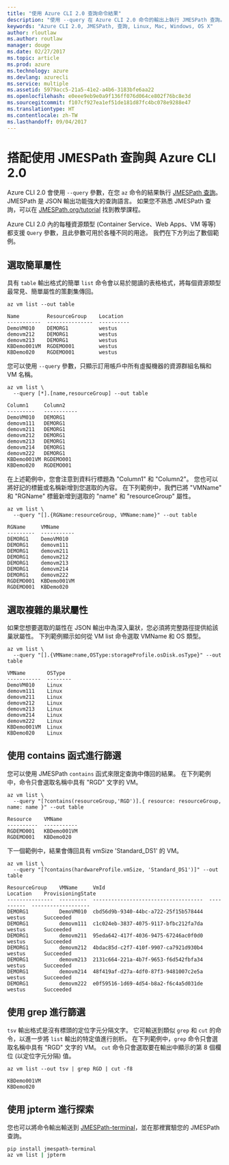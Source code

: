 ```yaml
---
title: "使用 Azure CLI 2.0 查詢命令結果"
description: "使用 --query 在 Azure CLI 2.0 命令的輸出上執行 JMESPath 查詢。"
keywords: "Azure CLI 2.0, JMESPath, 查詢, Linux, Mac, Windows, OS X"
author: rloutlaw
ms.author: routlaw
manager: douge
ms.date: 02/27/2017
ms.topic: article
ms.prod: azure
ms.technology: azure
ms.devlang: azurecli
ms.service: multiple
ms.assetid: 5979acc5-21a5-41e2-a4b6-3183bfe6aa22
ms.openlocfilehash: e0eee9eb9e0a9f136ff076d064ce802f76bc8e3d
ms.sourcegitcommit: f107cf927ea1ef51de181d87fc4bc078e9288e47
ms.translationtype: HT
ms.contentlocale: zh-TW
ms.lasthandoff: 09/04/2017
---
```

# <a name="using-jmespath-queries-with-azure-cli-20"></a>搭配使用 JMESPath 查詢與 Azure CLI 2.0

Azure CLI 2.0 會使用 `--query` 參數，在您 `az` 命令的結果執行 [JMESPath 查詢](http://jmespath.org)。 JMESPath 是 JSON 輸出功能強大的查詢語言。  如果您不熟悉 JMESPath 查詢，可以在 [JMESPath.org/tutorial](http://JMESPath.org/tutorial.html) 找到教學課程。

Azure CLI 2.0 內的每種資源類型 (Container Service、Web Apps、VM 等等) 都支援 `Query` 參數，且此參數可用於各種不同的用途。  我們在下方列出了數個範例。

## <a name="selecting-simple-properties"></a>選取簡單屬性

具有 `table` 輸出格式的簡單 `list` 命令會以易於閱讀的表格格式，將每個資源類型最常見、簡單屬性的策劃集傳回。

```azurecli-interactive
az vm list --out table
```

```
Name         ResourceGroup    Location
-----------  ---------------  ----------
DemoVM010    DEMORG1          westus
demovm212    DEMORG1          westus
demovm213    DEMORG1          westus
KBDemo001VM  RGDEMO001        westus
KBDemo020    RGDEMO001        westus
```

您可以使用 `--query` 參數，只顯示訂用帳戶中所有虛擬機器的資源群組名稱和 VM 名稱。

```azurecli-interactive
az vm list \
  --query [*].[name,resourceGroup] --out table
```

```
Column1     Column2
---------   -----------
DemoVM010   DEMORG1
demovm111   DEMORG1
demovm211   DEMORG1
demovm212   DEMORG1
demovm213   DEMORG1
demovm214   DEMORG1
demovm222   DEMORG1
KBDemo001VM RGDEMO001
KBDemo020   RGDEMO001
```

在上述範例中，您會注意到資料行標題為 "Column1" 和 "Column2"。  您也可以將好記的標籤或名稱新增到您選取的內容。  在下列範例中，我們已將 "VMName" 和 "RGName" 標籤新增到選取的 "name" 和 "resourceGroup" 屬性。


```azurecli-interactive
az vm list \
  --query "[].{RGName:resourceGroup, VMName:name}" --out table
```

```
RGName     VMName
---------  -----------
DEMORG1    DemoVM010
DEMORG1    demovm111
DEMORG1    demovm211
DEMORG1    demovm212
DEMORG1    demovm213
DEMORG1    demovm214
DEMORG1    demovm222
RGDEMO001  KBDemo001VM
RGDEMO001  KBDemo020
```

## <a name="selecting-complex-nested-properties"></a>選取複雜的巢狀屬性

如果您想要選取的屬性在 JSON 輸出中為深入巢狀，您必須將完整路徑提供給該巢狀屬性。 下列範例顯示如何從 VM list 命令選取 VMName 和 OS 類型。

```azurecli-interactive
az vm list \
  --query "[].{VMName:name,OSType:storageProfile.osDisk.osType}" --out table
```

```
VMName       OSType
-----------  --------
DemoVM010    Linux
demovm111    Linux
demovm211    Linux
demovm212    Linux
demovm213    Linux
demovm214    Linux
demovm222    Linux
KBDemo001VM  Linux
KBDemo020    Linux
```

## <a name="filter-with-the-contains-function"></a>使用 contains 函式進行篩選

您可以使用 JMESPath `contains` 函式來限定查詢中傳回的結果。
在下列範例中，命令只會選取名稱中具有 "RGD" 文字的 VM。  

```azurecli-interactive
az vm list \
  --query "[?contains(resourceGroup,'RGD')].{ resource: resourceGroup, name: name }" --out table
```

```
Resource    VMName
----------  -----------
RGDEMO001   KBDemo001VM
RGDEMO001   KBDemo020
```

下一個範例中，結果會傳回具有 vmSize 'Standard_DS1' 的 VM。

```azurecli-interactive
az vm list \
  --query "[?contains(hardwareProfile.vmSize, 'Standard_DS1')]" --out table
```

```
ResourceGroup    VMName     VmId                                  Location    ProvisioningState
---------------  ---------  ------------------------------------  ----------  -------------------
DEMORG1          DemoVM010  cbd56d9b-9340-44bc-a722-25f15b578444  westus      Succeeded
DEMORG1          demovm111  c1c024eb-3837-4075-9117-bfbc212fa7da  westus      Succeeded
DEMORG1          demovm211  95eda642-417f-4036-9475-67246ac0f0d0  westus      Succeeded
DEMORG1          demovm212  4bdac85d-c2f7-410f-9907-ca7921d930b4  westus      Succeeded
DEMORG1          demovm213  2131c664-221a-4b7f-9653-f6d542fbfa34  westus      Succeeded
DEMORG1          demovm214  48f419af-d27a-4df0-87f3-9481007c2e5a  westus      Succeeded
DEMORG1          demovm222  e0f59516-1d69-4d54-b8a2-f6c4a5d031de  westus      Succeeded
```

## <a name="filter-with-grep"></a>使用 grep 進行篩選

`tsv` 輸出格式是沒有標頭的定位字元分隔文字。 它可輸送到類似 `grep` 和 `cut` 的命令，以進一步將 `list` 輸出的特定值進行剖析。 在下列範例中，`grep` 命令只會選取名稱中具有 "RGD" 文字的 VM。  `cut` 命令只會選取要在輸出中顯示的第 8 個欄位 (以定位字元分隔) 值。

```azurecli-interactive
az vm list --out tsv | grep RGD | cut -f8
```

```
KBDemo001VM
KBDemo020
```

## <a name="explore-with-jpterm"></a>使用 jpterm 進行探索

您也可以將命令輸出輸送到 [JMESPath-terminal](https://github.com/jmespath/jmespath.terminal)，並在那裡實驗您的 JMESPath 查詢。

```bash
pip install jmespath-terminal
az vm list | jpterm
```

